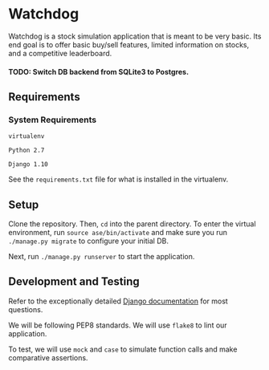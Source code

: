# Watchdog
Watchdog is a stock simulation application that is meant to be very basic.
Its end goal is to offer basic buy/sell features, limited information on stocks, and a competitive leaderboard.
#### TODO: Switch DB backend from SQLite3 to Postgres.
## Requirements
### System Requirements
`virtualenv`

`Python 2.7`

`Django 1.10`

See the `requirements.txt` file for what is installed in the virtualenv.

## Setup
Clone the repository. Then, `cd` into the parent directory. To enter the virtual environment, run `source ase/bin/activate`
and make sure you run `./manage.py migrate` to configure your initial DB.

Next, run `./manage.py runserver` to start the application. 

## Development and Testing
Refer to the exceptionally detailed [Django documentation](https://docs.djangoproject.com/) for most questions.

We will be following PEP8 standards. We will use `flake8` to lint our application.

To test, we will use `mock` and `case` to simulate function calls and make comparative assertions.

